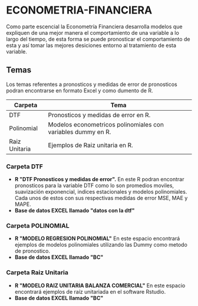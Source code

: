 # ECONOMETRIA-FINANCIERA

Como parte escencial la Econometría Financiera desarrolla modelos que expliquen de una mejor manera el comportamiento de una variable a lo largo del tiempo, de esta forma se puede pronosticar el comportamiento de esta y así tomar las mejores desiciones entorno al tratamiento de esta variable. 

## Temas
Los temas referentes a pronosticos y medidas de error de pronosticos podran encontrarse en formato Excel y como dumento de R. 

| Carpeta | Tema |
| --- | --- |
| DTF| Pronosticos y medidas de error en R.|
| Polinomial| Modelos econometricos polinomiales con variables dummy en R. |
| Raiz Unitaria| Ejemplos de Raiz unitaria en R. |


### Carpeta DTF

- **R "DTF Pronosticos y medidas de error".** En este R podran encontrar pronosticos para la variable DTF como lo son promedios moviles, suavización exponencial, indices estacionales y modelos polinomiales. Cada unos de estos con sus respectivas medidas de error MSE, MAE y MAPE. 
- **Base de datos EXCEL llamado "datos con la dtf"**

### Carpeta POLINOMIAL
- **R "MODELO REGRESION POLINOMIAL"** En este espacio encontrará ejemplos de modelos polinomiales utilizando las Dummy como metodo de pronostico. 
- **Base de datos EXCEL llamado "BC"**

### Carpeta Raiz Unitaria
- **R "MODELO RAIZ UNITARIA BALANZA COMERCIAL"** En este espacio encontrará ejemplos de raíz unitariada en el software Rstudio. 
- **Base de datos EXCEL llamado "BC"**

